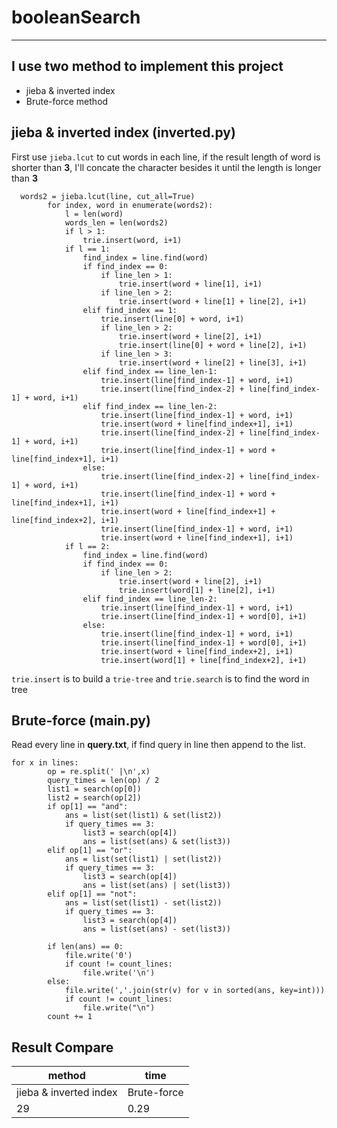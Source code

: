 # booleanSearch
---
## I use two method to implement this project
- jieba & inverted index
- Brute-force method

## jieba & inverted index (inverted.py)
First use `jieba.lcut` to cut words in each line, if the result length of word is shorter 
than **3**, I'll concate the character besides it until the length is longer than **3**
```python=91
  words2 = jieba.lcut(line, cut_all=True)
        for index, word in enumerate(words2):
            l = len(word)
            words_len = len(words2)
            if l > 1:
                trie.insert(word, i+1)
            if l == 1:
                find_index = line.find(word)
                if find_index == 0:
                    if line_len > 1:
                        trie.insert(word + line[1], i+1)
                    if line_len > 2:
                        trie.insert(word + line[1] + line[2], i+1)
                elif find_index == 1:
                    trie.insert(line[0] + word, i+1)
                    if line_len > 2:
                        trie.insert(word + line[2], i+1)
                        trie.insert(line[0] + word + line[2], i+1)
                    if line_len > 3:
                        trie.insert(word + line[2] + line[3], i+1)
                elif find_index == line_len-1:
                    trie.insert(line[find_index-1] + word, i+1)
                    trie.insert(line[find_index-2] + line[find_index-1] + word, i+1)
                elif find_index == line_len-2:
                    trie.insert(line[find_index-1] + word, i+1)
                    trie.insert(word + line[find_index+1], i+1)
                    trie.insert(line[find_index-2] + line[find_index-1] + word, i+1)
                    trie.insert(line[find_index-1] + word + line[find_index+1], i+1)
                else:
                    trie.insert(line[find_index-2] + line[find_index-1] + word, i+1)
                    trie.insert(line[find_index-1] + word + line[find_index+1], i+1)
                    trie.insert(word + line[find_index+1] + line[find_index+2], i+1)
                    trie.insert(line[find_index-1] + word, i+1)
                    trie.insert(word + line[find_index+1], i+1)
            if l == 2:
                find_index = line.find(word)
                if find_index == 0:
                    if line_len > 2:
                        trie.insert(word + line[2], i+1)
                        trie.insert(word[1] + line[2], i+1)
                elif find_index == line_len-2:
                    trie.insert(line[find_index-1] + word, i+1)
                    trie.insert(line[find_index-1] + word[0], i+1)
                else:
                    trie.insert(line[find_index-1] + word, i+1)
                    trie.insert(line[find_index-1] + word[0], i+1)
                    trie.insert(word + line[find_index+2], i+1)
                    trie.insert(word[1] + line[find_index+2], i+1)
```
`trie.insert` is to build a `trie-tree` and `trie.search` is to find the word in tree
## Brute-force (main.py)
Read every line in **query.txt**, if find query in line then append to the list.
```python=38
for x in lines:
        op = re.split(' |\n',x)
        query_times = len(op) / 2
        list1 = search(op[0])
        list2 = search(op[2])
        if op[1] == "and":
            ans = list(set(list1) & set(list2))
            if query_times == 3:
                list3 = search(op[4])
                ans = list(set(ans) & set(list3))
        elif op[1] == "or":
            ans = list(set(list1) | set(list2))
            if query_times == 3:
                list3 = search(op[4])
                ans = list(set(ans) | set(list3))
        elif op[1] == "not":
            ans = list(set(list1) - set(list2))
            if query_times == 3:
                list3 = search(op[4])
                ans = list(set(ans) - set(list3))
        
        if len(ans) == 0:
            file.write('0')
            if count != count_lines:
                file.write('\n')
        else:
            file.write(','.join(str(v) for v in sorted(ans, key=int)))
            if count != count_lines:
                file.write("\n")
        count += 1
```
## Result Compare
| method | time |
| ------ | ----------- |
| jieba & inverted index | Brute-force |
| 29 | 0.29 |
